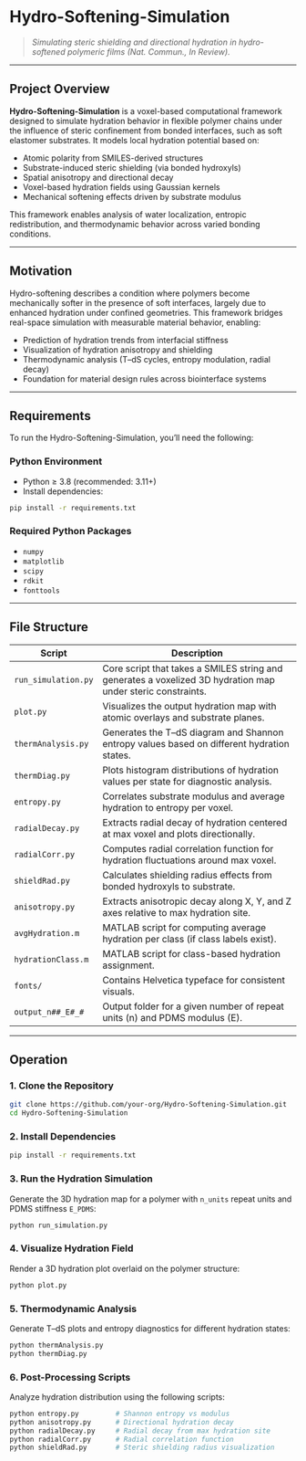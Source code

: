 # Hydro-Softening-Simulation

> _Simulating steric shielding and directional hydration in hydro-softened polymeric films (Nat. Commun., In Review)._

---

## Project Overview

**Hydro-Softening-Simulation** is a voxel-based computational framework designed to simulate hydration behavior in flexible polymer chains under the influence of steric confinement from bonded interfaces, such as soft elastomer substrates. It models local hydration potential based on:

- Atomic polarity from SMILES-derived structures  
- Substrate-induced steric shielding (via bonded hydroxyls)  
- Spatial anisotropy and directional decay  
- Voxel-based hydration fields using Gaussian kernels  
- Mechanical softening effects driven by substrate modulus

This framework enables analysis of water localization, entropic redistribution, and thermodynamic behavior across varied bonding conditions.

---

## Motivation

Hydro-softening describes a condition where polymers become mechanically softer in the presence of soft interfaces, largely due to enhanced hydration under confined geometries. This framework bridges real-space simulation with measurable material behavior, enabling:

- Prediction of hydration trends from interfacial stiffness  
- Visualization of hydration anisotropy and shielding  
- Thermodynamic analysis (T–dS cycles, entropy modulation, radial decay)  
- Foundation for material design rules across biointerface systems  

---

## Requirements

To run the Hydro-Softening-Simulation, you’ll need the following:

### Python Environment
- Python ≥ 3.8 (recommended: 3.11+)
- Install dependencies:
```bash
pip install -r requirements.txt
```

### Required Python Packages
- `numpy`
- `matplotlib`
- `scipy`
- `rdkit`
- `fonttools`

---

## File Structure

| Script | Description |
|--------|-------------|
| `run_simulation.py` | Core script that takes a SMILES string and generates a voxelized 3D hydration map under steric constraints. |
| `plot.py` | Visualizes the output hydration map with atomic overlays and substrate planes. |
| `thermAnalysis.py` | Generates the T–dS diagram and Shannon entropy values based on different hydration states. |
| `thermDiag.py` | Plots histogram distributions of hydration values per state for diagnostic analysis. |
| `entropy.py` | Correlates substrate modulus and average hydration to entropy per voxel. |
| `radialDecay.py` | Extracts radial decay of hydration centered at max voxel and plots directionally. |
| `radialCorr.py` | Computes radial correlation function for hydration fluctuations around max voxel. |
| `shieldRad.py` | Calculates shielding radius effects from bonded hydroxyls to substrate. |
| `anisotropy.py` | Extracts anisotropic decay along X, Y, and Z axes relative to max hydration site. |
| `avgHydration.m` | MATLAB script for computing average hydration per class (if class labels exist). |
| `hydrationClass.m` | MATLAB script for class-based hydration assignment. |
| `fonts/` | Contains Helvetica typeface for consistent visuals. |
| `output_n##_E#_#` | Output folder for a given number of repeat units (n) and PDMS modulus (E). |

---

## Operation

### 1. Clone the Repository
```bash
git clone https://github.com/your-org/Hydro-Softening-Simulation.git
cd Hydro-Softening-Simulation
```

### 2. Install Dependencies
```bash
pip install -r requirements.txt
```

### 3. Run the Hydration Simulation
Generate the 3D hydration map for a polymer with `n_units` repeat units and PDMS stiffness `E_PDMS`:
```bash
python run_simulation.py
```

### 4. Visualize Hydration Field
Render a 3D hydration plot overlaid on the polymer structure:
```bash
python plot.py
```

### 5. Thermodynamic Analysis
Generate T–dS plots and entropy diagnostics for different hydration states:
```bash
python thermAnalysis.py
python thermDiag.py
```

### 6. Post-Processing Scripts
Analyze hydration distribution using the following scripts:
```bash
python entropy.py         # Shannon entropy vs modulus
python anisotropy.py      # Directional hydration decay
python radialDecay.py     # Radial decay from max hydration site
python radialCorr.py      # Radial correlation function
python shieldRad.py       # Steric shielding radius visualization
```

